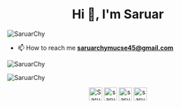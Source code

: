 <h1 align="center">Hi 👋, I'm Saruar</h1>
<p align="left"> <img src="https://komarev.com/ghpvc/?username=SaruarChy" alt="SaruarChy" /> </p>


- 📫 How to reach me **saruarchymucse45@gmail.com**

<p><img align="center" src="https://github-readme-stats.vercel.app/api/top-langs/?username=SaruarChy&layout=compact" alt="SaruarChy" /></p>

<p><img align="center" src="https://github-readme-stats.vercel.app/api?username=SaruarChy&show_icons=true" alt="SaruarChy" /></p>


<p align="center">
<a href="https://www.linkedin.com/in/saruar-chowdhury-207b26190/" target="blank"><img align="center" src="https://cdn.jsdelivr.net/npm/simple-icons@3.0.1/icons/linkedin.svg" alt="SaruarChy" height="30" width="30" /></a>
<a href="https://www.facebook.com/saruarchy97/" target="blank"><img align="center" src="https://cdn.jsdelivr.net/npm/simple-icons@3.0.1/icons/facebook.svg" alt="saruarchy97" height="30" width="30" /></a>
<a href="https://www.instagram.com/saruarchy/" target="blank"><img align="center" src="https://cdn.jsdelivr.net/npm/simple-icons@3.0.1/icons/instagram.svg" alt="saruarchy" height="30" width="30" /></a>
<a href="https://www.codechef.com/users/saruar_mu" target="blank"><img align="center" src="https://cdn.jsdelivr.net/npm/simple-icons@3.1.0/icons/codechef.svg" alt="saruar_mu" height="30" width="30" /></a>
</p>
